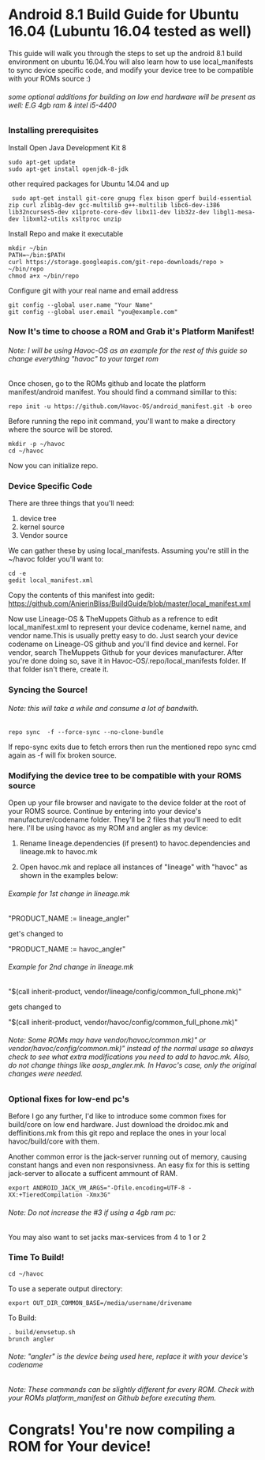 #  Android 8.1 Build Guide for Ubuntu 16.04 (Lubuntu 16.04 tested as well)

This guide will walk you through the steps to set up the android 8.1 build environment on ubuntu 16.04.You will also learn how to use local_manifests to sync device specific code, and modify your device tree to be compatible with your ROMs source :)
###### some optional additions for building on low end hardware will be present as well: E.G 4gb ram & intel i5-4400

### Installing prerequisites

Install Open Java Development Kit 8
```
sudo apt-get update
sudo apt-get install openjdk-8-jdk
```

other required packages for Ubuntu 14.04 and up
```
 sudo apt-get install git-core gnupg flex bison gperf build-essential zip curl zlib1g-dev gcc-multilib g++-multilib libc6-dev-i386 lib32ncurses5-dev x11proto-core-dev libx11-dev lib32z-dev libgl1-mesa-dev libxml2-utils xsltproc unzip
```

Install Repo and make it executable
```
mkdir ~/bin
PATH=~/bin:$PATH
curl https://storage.googleapis.com/git-repo-downloads/repo > ~/bin/repo
chmod a+x ~/bin/repo
```

Configure git with your real name and email address
```
git config --global user.name "Your Name"
git config --global user.email "you@example.com"
```

### Now It's time to choose a ROM and Grab it's Platform Manifest!
###### Note: I will be using Havoc-OS as an example for the rest of this guide so change everything "havoc" to your target rom

Once chosen, go to the ROMs github and locate the platform manifest/android manifest. You should find a command simillar to this:
```
repo init -u https://github.com/Havoc-OS/android_manifest.git -b oreo
```
Before running the repo init command, you'll want to make a directory where the source will be stored.
```
mkdir -p ~/havoc
cd ~/havoc
```
Now you can initialize repo.

### Device Specific Code

There are three things that you'll need:
1. device tree
2. kernel source
3. Vendor source

We can gather these by using local_manifests. Assuming you're still in the ~/havoc folder you'll want to:
```
cd -e
gedit local_manifest.xml
```
Copy the contents of this  manifest into gedit: https://github.com/AnierinBliss/BuildGuide/blob/master/local_manifest.xml

Now use Lineage-OS & TheMuppets Github as a refrence to edit local_manifest.xml to represent your device codename, kernel name, and vendor name.This is usually pretty easy to do. Just search your device codename on Lineage-OS github and you'll find device and kernel. For vendor, search TheMuppets Github for your devices manufacturer. After you're done doing so, save it in Havoc-OS/.repo/local_manifests folder. If that folder isn't there, create it.

### Syncing the Source!
###### Note: this will take a while and consume a lot of bandwith.
```
repo sync  -f --force-sync --no-clone-bundle
```
If repo-sync exits due to fetch errors then run the mentioned repo sync cmd again as -f will fix broken source.

### Modifying the device tree to be compatible with your ROMS source
Open up your file browser and navigate to the device folder at the root of your ROMS source. Continue by entering into your device's manufacturer/codename folder. They'll be 2 files that you'll need to edit here. I'll be using havoc as my ROM and angler as my device:

1. Rename lineage.dependencies (if present) to havoc.dependencies and lineage.mk to havoc.mk

2. Open havoc.mk and replace all instances of "lineage" with "havoc" as shown in the examples below:

###### Example for 1st change in lineage.mk
"PRODUCT_NAME := lineage_angler"

get's changed to 

"PRODUCT_NAME := havoc_angler"

###### Example for 2nd change in lineage.mk
"$(call inherit-product, vendor/lineage/config/common_full_phone.mk)" 

gets changed to

"$(call inherit-product, vendor/havoc/config/common_full_phone.mk)"

###### Note: Some ROMs may have vendor/havoc/common.mk)" or vendor/havoc/config/common.mk)" instead of the normal usage so always check to see what extra modifications you need to add to havoc.mk. Also, do not change things like aosp_angler.mk. In Havoc's case, only the original changes were needed.


### Optional fixes for low-end pc's

Before I go any further, I'd like to introduce some common fixes for build/core on low end hardware. Just download the droidoc.mk and deffinitions.mk from this git repo and replace the ones in your local havoc/build/core with them.

Another common error is the jack-server running out of memory, causing constant hangs and even non responsivness. An easy fix for this is setting jack-server to allocate a sufficent ammount of RAM.
```
export ANDROID_JACK_VM_ARGS="-Dfile.encoding=UTF-8 -XX:+TieredCompilation -Xmx3G"
```
###### Note: Do not increase the #3 if using a 4gb ram pc:

You may also want to set jacks max-services from 4 to 1 or 2

### Time To Build! 

```
cd ~/havoc
```

To use a seperate output directory:
```
export OUT_DIR_COMMON_BASE=/media/username/drivename
```

To Build:
```
. build/envsetup.sh
brunch angler
```
###### Note: "angler" is the device being used here, replace it with your device's codename
###### Note: These commands can be slightly different for every ROM. Check with your ROMs platform_manifest on Github before executing them.

# Congrats! You're now compiling a ROM for Your device!

